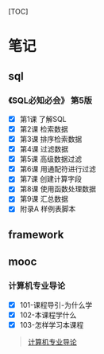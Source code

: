 [TOC]

# 笔记

## sql

### 《SQL必知必会》 第5版

- [x] 第1课 了解SQL
- [x] 第2课 检索数据
- [x] 第3课 排序检索数据
- [x] 第4课 过滤数据
- [x] 第5课 高级数据过滤
- [x] 第6课 用通配符进行过滤
- [x] 第7课 创建计算字段
- [x] 第8课 使用函数处理数据
- [x] 第9课 汇总数据
- [x] 附录A 样例表脚本

## framework

## mooc

### 计算机专业导论

- [x] 101-课程导引-为什么学
- [x] 102-本课程学什么
- [x] 103-怎样学习本课程 

> [计算机专业导论](https://www.icourse163.org/course/HIT-437006)
